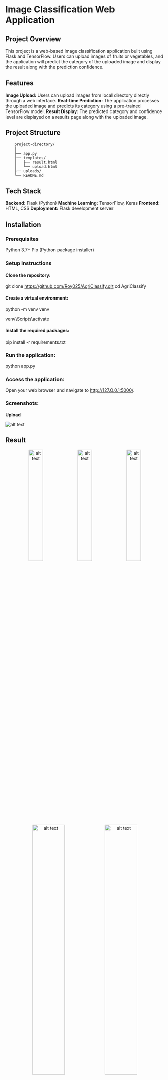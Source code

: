 # Image Classification Web Application
## Project Overview

This project is a web-based image classification application built using Flask and TensorFlow. Users can upload images of fruits or vegetables, and the application will predict the category of the uploaded image and display the result along with the prediction confidence.

## Features
**Image Upload:** Users can upload images from local directory directly through a web interface.
**Real-time Prediction:** The application processes the uploaded image and predicts its category using a pre-trained TensorFlow model.
**Result Display:** The predicted category and confidence level are displayed on a results page along with the uploaded image.
## Project Structure

        project-directory/
        │
        ├── app.py                    
        ├── templates/
        │   ├── result.html            
        │   └── upload.html           
        ├── uploads/                  
        └── README.md                 
## Tech Stack
**Backend:** Flask (Python)
**Machine Learning:** TensorFlow, Keras
**Frontend:** HTML, CSS
**Deployment:** Flask development server

## Installation
### Prerequisites
Python 3.7+
Pip (Python package installer)

### Setup Instructions

#### Clone the repository:

git clone https://github.com/Roy025/AgriClassify.git
cd AgriClassify

#### Create a virtual environment:
python -m venv venv

venv\Scripts\activate

#### Install the required packages:

<!-- pip install tensorflow flask pillow
pip freeze > requirements.txt -->
pip install -r requirements.txt

### Run the application:
python app.py


### Access the application:
Open your web browser and navigate to http://127.0.0.1:5000/.

### Screenshots:

**Upload**

![alt text](image-1.png)

## Result

<p align="center">
    <img src="image-4.png" alt="alt text" width="30%">
    <img src="image-5.png" alt="alt text" width="30%">
    <img src="image-6.png" alt="alt text" width="30%">
</p>
<p align="center">
    <img src="image-7.png" alt="alt text" width="45%">
    <img src="image.png" alt="alt text" width="45%">
</p>



**Data**

![alt text](image-2.png)

**Model Structure**

![Model Plot](model_plot.png)


**Accuracy**

![alt text](image-3.png)

**Kaggle Link**
https://www.kaggle.com/code/praptiroy025/agriclassify